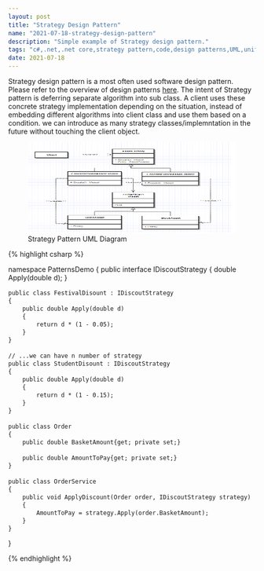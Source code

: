 ```yaml
---
layout: post
title: "Strategy Design Pattern"
name: "2021-07-18-strategy-design-pattern"
description: "Simple example of Strategy design pattern."
tags: "c#,.net,.net core,strategy pattern,code,design patterns,UML,unified modeling language,technical article,blog,post"
date: 2021-07-18
---
```


<p>Strategy design pattern is a most often used software design pattern. Please refer to the overview of design patterns <a href="http://viksrirangam.github.io/blog/design-patterns-overview" title="sofware design patterns using c#" target="_blank">here</a>. The intent of Strategy pattern is deferring separate algorithm into sub class.  A client uses these concrete strategy implementation depending on the situation, instead of embedding different algorithms into client class and use them based on a condition. we can introduce as many strategy classes/implemntation in the future without touching the client object.</p>

<p>
    <figure>
      <img class="diagram" src="/images/StrategyPattern.png" alt="Strategy Pattern UML Diagram" width="655px" height="185px" />
      <figcaption>Strategy Pattern UML Diagram</figcaption>
    </figure>    
</p>

{% highlight csharp %}

namespace PatternsDemo
{
    public interface IDiscoutStrategy
    {
        double Apply(double d);
    }

    public class FestivalDisount : IDiscoutStrategy
    {
        public double Apply(double d)
        {
            return d * (1 - 0.05);
        }
    }

    // ...we can have n number of strategy
    public class StudentDisount : IDiscoutStrategy
    {
        public double Apply(double d)
        {
            return d * (1 - 0.15);
        }
    }

    public class Order
    {
        public double BasketAmount{get; private set;}

        public double AmountToPay{get; private set;}        
    }

    public class OrderService
    {
        public void ApplyDiscount(Order order, IDiscoutStrategy strategy)
        {
            AmountToPay = strategy.Apply(order.BasketAmount);
        }
    }
}

{% endhighlight %}